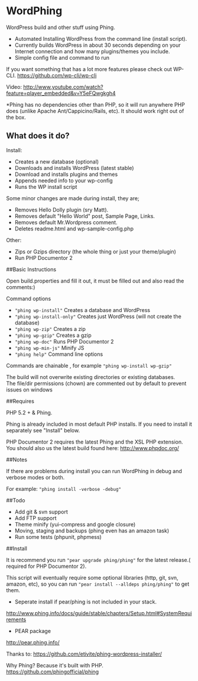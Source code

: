 WordPhing
=========

WordPress build and other stuff using Phing.

- Automated Installing WordPress from the command line (install script).
- Currently builds WordPress in about 30 seconds depending on your Internet connection and how many plugins/themes you include.
- Simple config file and command to run

If you want something that has a lot more features please check out WP-CLI.
https://github.com/wp-cli/wp-cli

Video: http://www.youtube.com/watch?feature=player_embedded&v=Y5eFQwgkgh4

*Phing has no dependencies other than PHP, so it will run anywhere PHP does (unlike Apache Ant/Cappicino/Rails, etc). It should work right out of the box.

## What does it do?

Install:

- Creates a new database (optional)
- Downloads and installs WordPress (latest stable)
- Download and installs plugins and themes
- Appends needed info to your wp-config
- Runs the WP install script

Some minor changes are made during install, they are;

- Removes Hello Dolly plugin (sry Matt).
- Removes default "Hello World" post, Sample Page, Links.
- Removes default Mr.Wordpress comment.
- Deletes readme.html and wp-sample-config.php

Other: 

- Zips or Gzips directory (the whole thing or just your theme/plugin)
- Run PHP Documentor 2


##Basic Instructions

Open build.properties and fill it out, it must be filled out and also read the comments:)

Command options
- `"phing wp-install"`      Creates a database and WordPress
- `"phing wp-install-only"` Creates just WordPress (will not create the database)
- `"phing wp-zip"`          Creates a zip
- `"phing wp-gzip"`         Creates a gzip
- `"phing wp-doc"`          Runs PHP Documentor 2
- `"phing wp-min-js"`       Minify JS
- `"phing help"`            Command line options

Commands are chainable , for example `"phing wp-install wp-gzip"` 

The build will not overwrite existing directories or existing databases.  
The file/dir permissions (chown)  are commented out by default to prevent issues on windows

##Requires

PHP 5.2 + & Phing.

Phing is already included in most default PHP installs. If you need to install it separately see "Install" below.

PHP Documentor 2 requires the latest  Phing and the XSL PHP extension. You should also us the latest build found here: http://www.phpdoc.org/

##Notes

If there are problems during install you can run WordPhing in debug and verbose modes or both.

For example: `"phing install -verbose -debug"`


##Todo

- Add git & svn support
- Add FTP support
- Theme minify (yui-compress and google closure)
- Moving, staging and backups (phing even has an amazon task)
- Run some tests (phpunit, phpmess)

##Install 

It is recommend you run `"pear upgrade phing/phing"` for the latest release.( required for PHP Documentor 2).

This script will eventually require some optional libraries (http, git, svn, amazon, etc), so you can run `"pear install --alldeps phing/phing"` to get them.

- Seperate install if pear/phing is not included in your stack.

http://www.phing.info/docs/guide/stable/chapters/Setup.html#SystemRequirements

- PEAR package

http://pear.phing.info/

Thanks to: https://github.com/etivite/phing-wordpress-installer/ 

Why Phing? Because it's built with PHP.
https://github.com/phingofficial/phing





